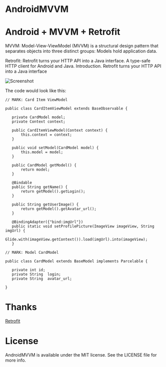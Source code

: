 # AndroidMVVM
<h1>Android + MVVM + Retrofit  </h1>

MVVM: Model-View-ViewModel (MVVM) is a structural design pattern that separates objects into three distinct groups: Models hold application data. 

Retrofit: Retrofit turns your HTTP API into a Java interface. A type-safe HTTP client for Android and Java. Introduction. Retrofit turns your HTTP API into a Java interface

![Screenshot](https://github.com/sharmadevelopers/AndroidMVVM/blob/master/MVVM.JPG?raw=true)


The code would look like this:

 ```
 // MARK: Card Item ViewModel
 
public class CardItemViewModel extends BaseObservable {

    private CardModel model;
    private Context context;

    public CardItemViewModel(Context context) {
        this.context = context;
    }

    public void setModel(CardModel model) {
        this.model = model;
    }

    public CardModel getModel() {
        return model;
    }

    @Bindable
    public String getName() {
        return getModel().getLogin();
    }

    public String getUserImage() {
        return getModel().getAvatar_url();
    }

    @BindingAdapter({"bind:imgUrl"})
    public static void setProfilePicture(ImageView imageView, String imgUrl) {
        Glide.with(imageView.getContext()).load(imgUrl).into(imageView);
    }
 ```



 ```
// MARK: Model CardModel

public class CardModel extends BaseModel implements Parcelable {

    private int id;
    private String  login;
    private String  avatar_url;
    
 }
 
 ```

# Thanks
[Retrofit](https://square.github.io/retrofit/)

# License

AndroidMVVM is available under the MIT license. See the LICENSE file for more info.
